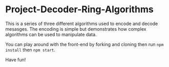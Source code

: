 # Project-Decoder-Ring-Algorithms

This is a series of three different algorithms used to encode and decode mesasges. The encoding is simple but demonstrates how complex algorithms can be used to manipulate data. 

You can play around with the front-end by forking and cloning then run ```npm install``` then ```npm start```.

Have fun!
